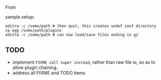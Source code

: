 From 

sample setup:

    editra -c /some/path # then quit, this creates undef conf directory
    cp egg /some/path/plugins
    editra -c /some/path # can now load/save files ending in gz

## TODO

  * implement `FIXME call super instead`, rather than raw file io, so as to allow plugin chaining.
  * address all FIXME and TODO items
